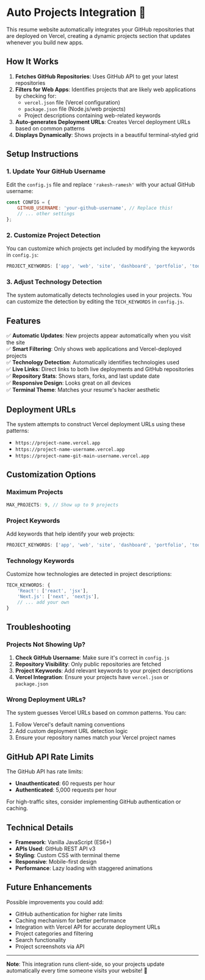 # Auto Projects Integration 🚀

This resume website automatically integrates your GitHub repositories that are deployed on Vercel, creating a dynamic projects section that updates whenever you build new apps.

## How It Works

1. **Fetches GitHub Repositories**: Uses GitHub API to get your latest repositories
2. **Filters for Web Apps**: Identifies projects that are likely web applications by checking for:
   - `vercel.json` file (Vercel configuration)
   - `package.json` file (Node.js/web projects)
   - Project descriptions containing web-related keywords
3. **Auto-generates Deployment URLs**: Creates Vercel deployment URLs based on common patterns
4. **Displays Dynamically**: Shows projects in a beautiful terminal-styled grid

## Setup Instructions

### 1. Update Your GitHub Username

Edit the `config.js` file and replace `'rakesh-ramesh'` with your actual GitHub username:

```javascript
const CONFIG = {
    GITHUB_USERNAME: 'your-github-username', // Replace this!
    // ... other settings
};
```

### 2. Customize Project Detection

You can customize which projects get included by modifying the keywords in `config.js`:

```javascript
PROJECT_KEYWORDS: ['app', 'web', 'site', 'dashboard', 'portfolio', 'tool'],
```

### 3. Adjust Technology Detection

The system automatically detects technologies used in your projects. You can customize the detection by editing the `TECH_KEYWORDS` in `config.js`.

## Features

✅ **Automatic Updates**: New projects appear automatically when you visit the site  
✅ **Smart Filtering**: Only shows web applications and Vercel-deployed projects  
✅ **Technology Detection**: Automatically identifies technologies used  
✅ **Live Links**: Direct links to both live deployments and GitHub repositories  
✅ **Repository Stats**: Shows stars, forks, and last update date  
✅ **Responsive Design**: Looks great on all devices  
✅ **Terminal Theme**: Matches your resume's hacker aesthetic  

## Deployment URLs

The system attempts to construct Vercel deployment URLs using these patterns:
- `https://project-name.vercel.app`
- `https://project-name-username.vercel.app`
- `https://project-name-git-main-username.vercel.app`

## Customization Options

### Maximum Projects
```javascript
MAX_PROJECTS: 9, // Show up to 9 projects
```

### Project Keywords
Add keywords that help identify your web projects:
```javascript
PROJECT_KEYWORDS: ['app', 'web', 'site', 'dashboard', 'portfolio', 'tool'],
```

### Technology Keywords
Customize how technologies are detected in project descriptions:
```javascript
TECH_KEYWORDS: {
    'React': ['react', 'jsx'],
    'Next.js': ['next', 'nextjs'],
    // ... add your own
}
```

## Troubleshooting

### Projects Not Showing Up?

1. **Check GitHub Username**: Make sure it's correct in `config.js`
2. **Repository Visibility**: Only public repositories are fetched
3. **Project Keywords**: Add relevant keywords to your project descriptions
4. **Vercel Integration**: Ensure your projects have `vercel.json` or `package.json`

### Wrong Deployment URLs?

The system guesses Vercel URLs based on common patterns. You can:
1. Follow Vercel's default naming conventions
2. Add custom deployment URL detection logic
3. Ensure your repository names match your Vercel project names

## GitHub API Rate Limits

The GitHub API has rate limits:
- **Unauthenticated**: 60 requests per hour
- **Authenticated**: 5,000 requests per hour

For high-traffic sites, consider implementing GitHub authentication or caching.

## Technical Details

- **Framework**: Vanilla JavaScript (ES6+)
- **APIs Used**: GitHub REST API v3
- **Styling**: Custom CSS with terminal theme
- **Responsive**: Mobile-first design
- **Performance**: Lazy loading with staggered animations

## Future Enhancements

Possible improvements you could add:
- GitHub authentication for higher rate limits
- Caching mechanism for better performance
- Integration with Vercel API for accurate deployment URLs
- Project categories and filtering
- Search functionality
- Project screenshots via API

---

**Note**: This integration runs client-side, so your projects update automatically every time someone visits your website! 🎉 